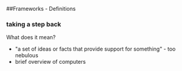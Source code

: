 ##Frameworks - Definitions

### taking a step back

What does it mean?

* "a set of ideas or facts that provide support for something" - too nebulous
* brief overview of computers